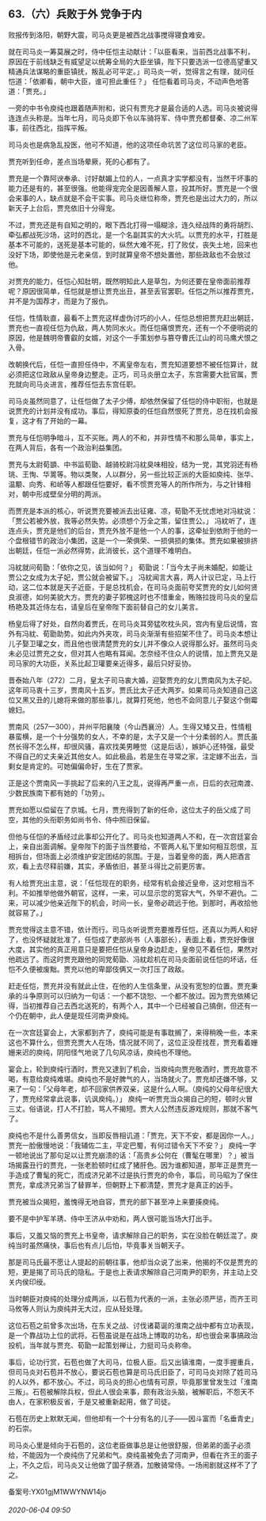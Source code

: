 ## 63.（六）兵败于外 党争于内
败报传到洛阳，朝野大震，司马炎更是被西北战事搅得寝食难安。



就在司马炎一筹莫展之时，侍中任恺主动献计：「以臣看来，当前西北战事不利，原因在于前线缺乏有威望足以统筹全局的大臣坐镇，陛下只要选派一位德高望重又精通兵法谋略的重臣镇抚，叛乱必可平定。」司马炎一听，觉得言之有理，就问任恺道：「依卿看，朝中大臣，谁可担此重任？」 任恺看着司马炎，不动声色地答道：「贾充。」



一旁的中书令庾纯也跟着随声附和，说只有贾充才是最合适的人选。司马炎被说得连连点头称是。当年七月，司马炎即下令以车骑将军、侍中贾充都督秦、凉二州军事，前往西北，指挥平叛。



司马炎也是病急乱投医，他可不知道，他的这项任命坑苦了这位司马家的老臣。



贾充听到任命，差点当场晕厥，死的心都有了。



贾充是一个靠阿谀奉承、讨好献媚上位的人，一点真才实学都没有，当然干坏事的能力还是有的，甚至很强。他能得宠完全是因善解人意，投其所好。贾充是一个很会来事的人，缺点就是不会干实事。司马炎继位称帝，贾充也是出过大力的，所以新天子上台后，贾充依旧十分得宠。



不过，贾充还是有自知之明的，眼下西北打得一塌糊涂，连久经战阵的勇将胡烈、牵弘都战死沙场，这时的西北，是一个名副其实的大火坑。以贾充的水平，打胜是基本不可能的，送死是基本可能的，纵然大难不死，打了败仗，丧失土地，回来也没好下场，即使他是元老亲信，到时就算皇帝不想处置他，那些政敌也不会放过他。



对贾充的能力，任恺心知肚明，既然明知此人是草包，为何还要在皇帝面前推荐呢？原因很简单，任恺就是想让贾充出丑，甚至丢官罢职。任恺之所以推荐贾充，并不是为国荐才，而是为了报仇。



任恺，性情耿直，最看不上贾充这样虚伪讨巧的小人，任恺总想把贾充赶出朝廷，贾充也一直视任恺为仇敌，两人势同水火。而任恺痛恨贾充，还有一个不便明说的原因，他是魏明帝曹叡的女婿，对这个一手策划参与篡夺曹氏江山的司马鹰犬恨之入骨。



改朝换代后，任恺一直担任侍中，不离皇帝左右，贾充知道要想不被任恺算计，就必须把这位政敌从皇帝身边整走。正巧，司马炎册立太子，东宫需要大批官属，贾充就向司马炎进言，推荐任恺去东宫任职。



司马炎虽然同意了，让任恺做了太子少傅，却依然保留了任恺的侍中职衔，也就是说贾充的计划并没有成功。事后，得知原委的任恺自然恨死了贾充，总在找机会报复，这才有了开始的一幕。



贾充与任恺明争暗斗，互不买账。两人的不和，并非性情不和那么简单，事实上，在两人背后，各有一个政治利益集团。



贾充与太尉荀顗、中书监荀勖、越骑校尉冯紞臭味相投，结为一党，其党羽还有杨珧、王恂、华暠等。物以类聚，人以群分，另一些比较正派的大臣如庾纯、张华、温颙、向秀、和峤等人都跟任恺要好，看不惯贾充等人的所作所为，与之针锋相对，朝中形成壁垒分明的两派。



而贾充是本派的核心，听说贾充要被派去出征雍、凉，荀勖不无忧虑地对冯紞说：「贾公若被外放，我等必然失势。必须想个万全之策，留住贾公。」 冯紞听了，连连点头，贾充是他们的后台，贾充外放不是他一个人的事，这牵扯到依附于他的一个盘根错节的政治小集团，这是一个一荣俱荣、一损俱损的集体。贾充如果被排挤出朝廷，任恺一派必然得势，此消彼长，这个道理不难明白。



冯紞就问荀勖：「依你之见，该当如何？」 荀勖说：「当今太子尚未婚配，如能让贾公之女成为太子妃，贾公就会被留下。」 冯紞闻言大喜，两人计议已定，马上行动，这二位本就是天子近臣，于是总找机会，在司马炎面前夸奖贾充的女儿如何贤良淑德，如何美貌大方。贾充的妻子郭槐这时也不惜重金，贿赂拉拢司马炎的皇后杨艳及其近侍左右，请皇后在皇帝陛下面前替自己的女儿美言。



杨皇后得了好处，自然向着贾氏，在司马炎耳旁猛吹枕头风，宫内有皇后说情，宫外有冯紞、荀勖助势。如此内外夹攻，司马炎渐渐有些招架不住了。司马炎本想让儿子娶卫瓘之女，而且他也很清楚贾充的女儿并不像众人说得那么好。虽然司马炎未必见过贾充之女，但对其人也略有耳闻。怎奈经不住众人的说情，加上贾充又是司马家的大功臣，关系比起卫瓘要亲近得多，最后只好妥协。



晋泰始八年（272）二月，皇太子司马衷大婚，迎娶贾充的女儿贾南风为太子妃。这年司马衷十三岁，贾南风十五岁。贾氏比太子还大两岁。如果司马炎知道自己这位又黑又丑的儿媳将来做的那些事儿，就算打死他，他也不会同意儿子娶这个倒霉媳妇。



贾南风（257—300），并州平阳襄陵（今山西襄汾）人。生得又矮又丑，性情粗暴蛮横，是一个十分强势的女人，不幸的是，太子又是一个十分柔弱的人。贾氏虽然长得不怎么样，却很风骚，喜欢找美男睡觉（这是后话），嫉妒心还特强，最受不得自己的丈夫亲近其他女人。如此极品，若是生在寻常之家，注定嫁不出去，当剩女是肯定的。可她偏偏命好，生在了贾家。



正是这个贾南风一手挑起了后来的八王之乱，说得再严重一点，日后的衣冠南渡、少数民族南下都有她的「功劳」。



贾充如愿以偿留在了京城。七月，贾充得到了新的任命，这位太子的岳父成了司空，其他的头衔职务如尚书令、侍中照旧保留。



但他与任恺的矛盾经过此事却公开化了。司马炎也知道两人不和，在一次宫廷宴会上，亲自出面调解。皇帝陛下的面子当然要给，不管两人私下里如何相互怨恨，互相拆台，但场面上必须维护安定团结的氛围。于是，当着皇帝的面，两人把酒言欢，看上去尽释前嫌，其实，矛盾依旧，甚至斗得比之前更厉害。



有人给贾充出主意，说：「任恺现在的职务，经常有机会接近皇帝，这对您相当不利。不如推举他做外朝官，这样，一来，可以显示您的宽容大气，外举不避仇。二来，可以减少他亲近陛下的机会，时间一长，皇帝必疏远于他。到那时，再收拾他就容易了。」



贾充觉得这主意不错，依计而行。司马炎听说贾充要推荐任恺，还真以为两人和好了，也没怀疑就批准了，任恺成了吏部尚书（人事部长），表面上看，贾充好像很大度，其实他的真正用意只是要把任恺从皇帝身边赶走，皇帝见不着任恺，果然对他疏远了。而这时贾充跟他的同党荀勖、冯紞趁机在司马炎面前说任恺的坏话，任恺不久便被废黜。贾充以他的卑鄙伎俩又一次打压了政敌。



赶走任恺，贾充并没有就此止住，在他的人生信条里，从没有宽恕的位置。贾充秉承的斗争原则可以归纳为一句话：一个都不饶恕、一个都不放过。因为贾充依稀记得，当初推荐自己去西北送死的，有两个人，其中一个已经被自己搞倒，但还有一个仍在朝中，此人便是现任河南尹庾纯。



在一次宫廷宴会上，大家都到齐了，庾纯可能是有事耽搁了，来得稍晚一些，本来这也不算什么，但贾充贾大人在场，情况就不同了，这位正没茬找茬，贾充看着姗姗来迟的庾纯，阴阳怪气地说了几句风凉话，庾纯也不理他。



宴会上，轮到庾纯行酒时，贾充又逮到了机会，当庾纯向贾充敬酒时，贾充故意不喝，有意给庾纯难堪。庾纯也不是好脾气的人，当场就火了。贾充却还嫌不够，又来了一句：「父母年老，却不回家供养双亲，这是什么人啊。（庾纯的父母年纪很大了，贾充经常拿此说事，讥讽庾纯。）」 庾纯一听贾充当众揭自己的短，顿时火冒三丈。俗语说，打人不打脸，骂人不揭短。贾大人公然违反游戏规则，那就不客气了。



庾纯也不是什么善男信女，当即反唇相讥道：「贾充，天下不安，都是因你一人。」贾充一脸傲慢地说：「我辅佐二主，平定巴蜀，有何过错令天下不安？」 庾纯一字一顿地说出了那句足以让贾充崩溃的话：「高贵乡公何在（曹髦在哪里）？」被当场揭露丑行的贾充，一张老脸顿时红成了猪肝色。因为谁都知道，那年正是贾充一手造成了曹髦的死亡，而成济兄弟不过是执行贾充的命令，事后，司马昭为了保住贾充，拿成济兄弟当了替罪羊，但朝野上下都清楚，贾充才是真正的凶手。



贾充被当众揭短，羞愧得无地自容，贾充的部下甚至冲上来要揍庾纯。



要不是中护军羊琇、侍中王济从中劝和，两人很可能当场大打出手。



事后，又羞又恼的贾充上书皇帝，请求解除自己的职务，实在没脸在朝廷混了。庾纯当时虽然痛快，事后也有点儿后怕，毕竟事关当朝天子。



那是司马氏最不愿让人提起的前朝往事，他却当众说了出来，他揭的不仅是贾充的短，更是揭了司马氏的隐私。于是也上表请求解除自己河南尹的职务，并主动上交关内侯印绶。



当时朝臣对庾纯的处理分成两派，以石苞为代表的一派，主张必须严惩，而齐王司马攸等人则认为庾纯并无大过，应从轻处理。



这位石苞之前曾多次出场，在东关之战、讨伐诸葛诞的淮南之战中都有立功表现，是一个靠战功上位的武将。石苞虽说是在战场上博取的功名，却也很会来事搞政治投机，当年就与贾充、荀勖一起策划禅让，力挺司马炎称帝。



事后，论功行赏，石苞也做了大司马，位极人臣。后又出镇淮南，一度手握重兵，但司马炎对石苞并不放心，要说石苞也算是司马氏旧臣了，可司马炎对除了姓司马的人以外，都不放心。不过，司马炎的担心也情有可原，毕竟那里曾发生过「淮南三叛」。石苞被解除兵权，但此人很会来事，颇有政治头脑，被解职后，不怨天不由人，在家积极反省，于是又被重新起用，做了司徒。



石苞在历史上默默无闻，但他却有一个十分有名的儿子——因斗富而「名垂青史」的石崇。



司马炎心里是倾向于石苞的，这位老臣做事总是让他很舒服，但弟弟的面子必须给，不能因为一个庾纯伤了兄弟和气。庾纯虽被免去了河南尹，但看在齐王的面子上，不久之后，司马炎又让他做了国子祭酒，加散骑常侍。一场闹剧就这样不了了之。



备案号:YX01gjM1WWYNW14jo


###### 2020-06-04 09:50
